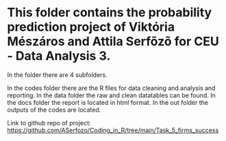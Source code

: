 ﻿# This folder contains the probability prediction project of Viktória Mészáros and Attila Serfõzõ for CEU - Data Analysis 3.

In the folder there are 4 subfolders.

In the codes folder there are the R files for data cleaning and analysis and reporting.
In the data folder the raw and clean datatables can be found.
In the docs folder the report is located in html format.
In the out folder the outputs of the codes are located.

Link to github repo of project: https://github.com/ASerfozo/Coding_in_R/tree/main/Task_5_firms_success